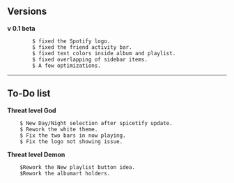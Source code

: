 ## Versions

**v 0.1 beta**  	

			$ fixed the Spotify logo.  
			$ fixed the friend activity bar.  
			$ fixed text colors inside album and playlist.  
			$ fixed overlapping of sidebar items.  
			$ A few optimizations.
***
## To-Do list

**Threat level God**  

		$ New Day/Night selection after spicetify update.
		$ Rework the white theme.
		$ Fix the two bars in now playing.
		$ Fix the logo not showing issue.

**Threat level Demon**

		$Rework the New playlist button idea.
		$Rework the albumart holders.
